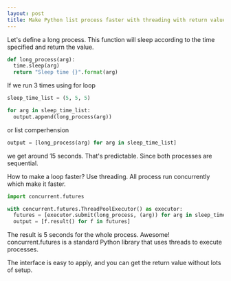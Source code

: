 ```yaml
---
layout: post
title: Make Python list process faster with threading with return value
---
```


Let's define a long process. This function will sleep according to the time specified and return the value.

```python
def long_process(arg):
  time.sleep(arg)
  return "Sleep time {}".format(arg)
```

If we run 3 times using for loop

```python
sleep_time_list = (5, 5, 5)

for arg in sleep_time_list:
  output.append(long_process(arg))
```
or list comperhension

```python
output = [long_process(arg) for arg in sleep_time_list]
```
we get around 15 seconds. That's predictable. Since both processes are sequential.

How to make a loop faster? Use threading. All process run concurrently which make it faster. 

```python
import concurrent.futures

with concurrent.futures.ThreadPoolExecutor() as executor:
  futures = [executor.submit(long_process, (arg)) for arg in sleep_time_list]
  output = [f.result() for f in futures]
```

The result is 5 seconds for the whole process. Awesome! 
concurrent.futures is a standard Python library that uses threads to execute processes.

The interface is easy to apply, and you can get the return value without lots of setup.
